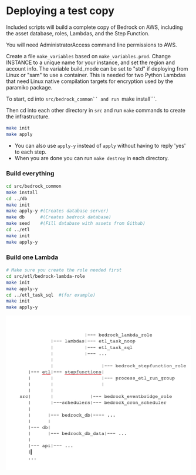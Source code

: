 # Deploying a test copy
Included scripts will build a complete copy of Bedrock on AWS, including the asset database, roles, Lambdas, and the Step Function.

You will need AdministratorAccess command line permissions to AWS.

Create a file `make_variables` based on `make_variables.prod`. Change INSTANCE to a unique name for your instance, and set the region and account info.
The variable build_mode can be set to "std" if deploying from Linux or "sam" to use a container. This is needed for two Python Lambdas that need Linux native compilation targets for encryption used by the paramiko package.

To start, cd into ```src/bedrock_common`` and run ```make install```.

Then cd into each other directory in ```src``` and run ```make``` commands to create the infrastructure.

```bash
make init
make apply
```
- You can also use ```apply-y``` instead of ```apply``` without having to reply 'yes' to each step.
- When you are done you can run ```make destroy``` in each directory.

### Build everything
```sh
cd src/bedrock_common
make install
cd ../db
make init
make apply-y #(Creates database server)
make db      #(Creates bedrock database)
make seed    #(Fill database with assets from Github)
cd ../etl
make init
make apply-y
```

### Build one Lambda
```sh
# Make sure you create the role needed first
cd src/etl/bedrock-lambda-role
make init
make apply-y
cd ../etl_task_sql  #(for example)
make init
make apply-y
```

![directory-structure](./deployment-folders.png)
